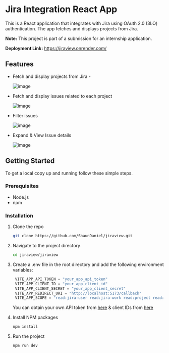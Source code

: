 # Jira Integration React App

This is a React application that integrates with Jira using OAuth 2.0 (3LO) authentication. The app fetches and displays projects from Jira.

**Note:** This project is part of a submission for an internship application.

**Deployment Link:** https://jiraview.onrender.com/


## Features

- Fetch and display projects from Jira -
  
  ![image](https://github.com/ShaunDaniel/jiraview/assets/73394707/56160b56-5edf-4ab5-93a7-dd74aa5bc0d4)
  
- Fetch and display issues related to each project
  
  ![image](https://github.com/ShaunDaniel/jiraview/assets/73394707/b90f9b47-d089-4e5c-8a9a-b10972fbd7cb)

- Filter issues

  ![image](https://github.com/ShaunDaniel/jiraview/assets/73394707/f254a6e2-ede2-493e-b6e4-995a8cefa982)

- Expand & View Issue details

  ![image](https://github.com/ShaunDaniel/jiraview/assets/73394707/949de5f1-2566-4a49-b16b-d1c250eb6c06)

## Getting Started

To get a local copy up and running follow these simple steps.

### Prerequisites

- Node.js
- npm

### Installation

1. Clone the repo
   ```sh
   git clone https://github.com/ShaunDaniel/jiraview.git
   ```

2. Navigate to the project directory
   ```sh
   cd jiraview/jiraview
   ```

3. Create a .env file in the root directory and add the following environment variables:
   ```js
    VITE_APP_API_TOKEN = "your_app_api_token"
    VITE_APP_CLIENT_ID = "your_app_client_id"
    VITE_APP_CLIENT_SECRET = "your_app_client_secret"
    VITE_APP_REDIRECT_URI = "http://localhost:5173/callback"
    VITE_APP_SCOPE = "read:jira-user read:jira-work read:project read:user write:jira-work offline_access manage:jira-configuration"
   ```
   You can obtain your own API token from [here](https://id.atlassian.com/manage-profile/security/api-tokens) & client IDs from [here](https://developer.atlassian.com/)
3. Install NPM packages
   ```sh
   npm install
   ```
4. Run the project
    ```sh
    npm run dev
    ```

